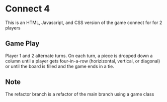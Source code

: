 # Connect 4
This is an HTML, Javascript, and CSS version of the game connect for  for 2 players

## Game Play
Player 1 and 2 alternate turns. On each turn, a piece is dropped down a column until a player gets four-in-a-row (horizizontal, vertical, or diagonal) or until the board is filled and the game ends in a tie.

## Note
The refactor branch is a refactor of the main branch using a game class
